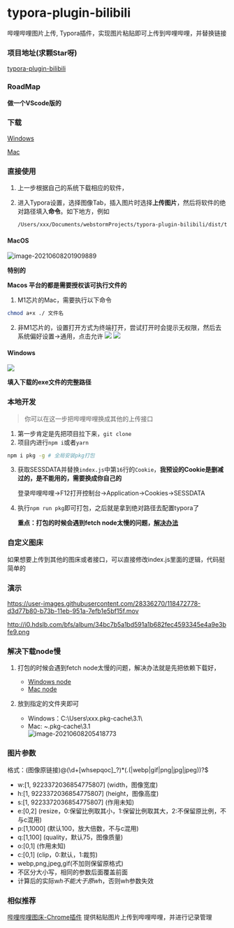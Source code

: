 # typora-plugin-bilibili
哔哩哔哩图片上传, Typora插件，实现图片粘贴即可上传到哔哩哔哩，并替换链接

### 项目地址(求颗Star呀)
[typora-plugin-bilibili](https://github.com/xlzy520/typora-plugin-bilibili)

### RoadMap
**做一个VScode版的**

### 下载

[Windows](https://gitee.com/xlzy520/typora-plugin-bilibili/attach_files/729594/download/typora-plugin-bilibili-win.exe)



[Mac](https://gitee.com/xlzy520/typora-plugin-bilibili/attach_files/729595/download/typora-plugin-bilibili-macos)



### 直接使用

1. 上一步根据自己的系统下载相应的软件，

2. 进入Typora设置，选择图像Tab，插入图片时选择**上传图片**，然后将软件的绝对路径填入**命令**。如下地方，例如

   ```bash
   /Users/xxx/Documents/webstormProjects/typora-plugin-bilibili/dist/typora-plugin-bilibili-macos
   ```
#### MacOS
![image-20210608201909889](http://i0.hdslb.com/bfs/album/8169b84211ff2adfc7db31b07e6a7bc3ca9d96ad.png)

**特别的**

**Macos 平台的都是需要授权该可执行文件的**
1. M1芯片的Mac，需要执行以下命令
```bash
chmod a+x ./ 文件名
```
2. 非M1芯片的，设置打开方式为终端打开，尝试打开时会提示无权限，然后去系统偏好设置->通用，点击允许
![](https://i0.hdslb.com/bfs/album/1b86699505befa32f7d87d8024df0c0f2d84ecb9.png)
![](https://i0.hdslb.com/bfs/album/b0eb89a08e4fd3e6ca8063dd71ce6fc2467e69dc.png)

#### Windows
![](https://i0.hdslb.com/bfs/album/3990cc67983fa55b28cf3536c40f7febaf0dfb43.png)

**填入下载的exe文件的完整路径**


### 本地开发

>你可以在这一步把哔哩哔哩换成其他的上传接口

1. 第一步肯定是先把项目拉下来，`git clone`
2. 项目内进行`npm i`或者`yarn`

```bash
npm i pkg -g # 全局安装pkg打包
```

3. 获取SESSDATA并替换`index.js`中第`16`行的`Cookie`，**我预设的Cookie是删减过的，是不能用的，需要换成你自己的**

   登录哔哩哔哩→F12打开控制台→Application→Cookies→SESSDATA

4. 执行`npm run pkg`即可打包，之后就是拿到绝对路径去配置typora了

   **重点：打包的时候会遇到fetch node太慢的问题，[解决办法](#解决下载node慢)**



### 自定义图床

如果想要上传到其他的图床或者接口，可以直接修改index.js里面的逻辑，代码挺简单的



### 演示

https://user-images.githubusercontent.com/28336270/118472778-d3d77b80-b73b-11eb-951a-7efb1e5bf15f.mov

http://i0.hdslb.com/bfs/album/34bc7b5a1bd591a1b682fec4593345e4a9e3bfe9.png



### 解决下载node慢

1. 打包的时候会遇到fetch node太慢的问题，解决办法就是先把依赖下载好，
   - [Windows node](https://gitee.com/xlzy520/typora-plugin-bilibili/attach_files/729610/download/fetched-v14.17.0-win-x64)
   - [Mac node](https://gitee.com/xlzy520/typora-plugin-bilibili/attach_files/729611/download/fetched-v14.17.0-macos-x64)

2. 放到指定的文件夹即可
   - Windows：C:\Users\xxx\.pkg-cache\3.1\
   - Mac: ~\.pkg-cache\3.1\
   ![image-20210608205418773](http://i0.hdslb.com/bfs/album/697f8e5458eaf631f300588aa257ace1ef8cad12.png)



### 图片参数

格式：(图像原链接)@(\d+[whsepqoc]_?)*(\.(|webp|gif|png|jpg|jpeg))?$
- w:[1, 9223372036854775807] (width，图像宽度)
- h:[1, 9223372036854775807] (height，图像高度)
- s:[1, 9223372036854775807] (作用未知)
- e:[0,2] (resize，0:保留比例取其小，1:保留比例取其大，2:不保留原比例，不与c混用)
- p:[1,1000] (默认100，放大倍数，不与c混用)
- q:[1,100] (quality，默认75，图像质量)
- o:[0,1] (作用未知)
- c:[0,1] (clip，0:默认，1:裁剪)
- webp,png,jpeg,gif(不加则保留原格式)
- 不区分大小写，相同的参数后面覆盖前面
- 计算后的实际w*h不能大于原w*h，否则wh参数失效


### 相似推荐
[哔哩哔哩图床-Chrome插件](https://github.com/xlzy520/bilibili-img-uploader) 提供粘贴图片上传到哔哩哔哩，并进行记录管理
